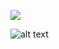 ![](https://komarev.com/ghpvc/?username=RxttingN33dl3s&color=243014&label=STALKERS)

![alt text](https://d2a0js77mxcrjd.cloudfront.net/b9lo1b%2Fpreview%2F62661189%2Fmain_large.gif?response-content-disposition=inline%3Bfilename%3D"main_large.gif"%3B&response-content-type=image%2Fgif&Expires=1732487277&Signature=cHy3rZ51UQP6IwcZgSh6Fc9OQ6tLXLeuLpa6vjy5czCwrkGyWQJeCK7bDkG1y36zkfUxZmSoeByJPcCAhH8-l8rbQ44OOMUf8SH7V~oFqckFrw9ifOD8RhVYVMAo1WSyD2E8FoitedMGjrIKmlMlqRUDehKmvpFJPi-mCPXkndksTz7Wh8dnqU765fBav0SKEMWU7PHnyz7tmS1-mzgUS0AuK2ZO0Y7FroB6QAypSPK-u1SlK~h69KdegiwMpE9~08oPV8ReDphJCwYZ6NJSj6uHnetwSD~h0sIiOewawSn3hEnhmFlAIyHYE6NPuS1iQ1-MvCdOW1tBvDCJ3JsYhQ__&Key-Pair-Id=APKAJT5WQLLEOADKLHBQ)
